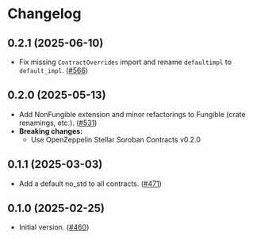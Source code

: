 # Changelog


## 0.2.1 (2025-06-10)

- Fix missing `ContractOverrides` import and rename `defaultimpl` to `default_impl`. ([#566](https://github.com/OpenZeppelin/contracts-wizard/pull/566))

## 0.2.0 (2025-05-13)

- Add NonFungible extension and minor refactorings to Fungible (crate renamings, etc.). ([#531](https://github.com/OpenZeppelin/contracts-wizard/pull/531))
- **Breaking changes:**
  - Use OpenZeppelin Stellar Soroban Contracts v0.2.0

## 0.1.1 (2025-03-03)

- Add a default no_std to all contracts. ([#471](https://github.com/OpenZeppelin/contracts-wizard/pull/471))

## 0.1.0 (2025-02-25)

- Initial version. ([#460](https://github.com/OpenZeppelin/contracts-wizard/pull/460))
